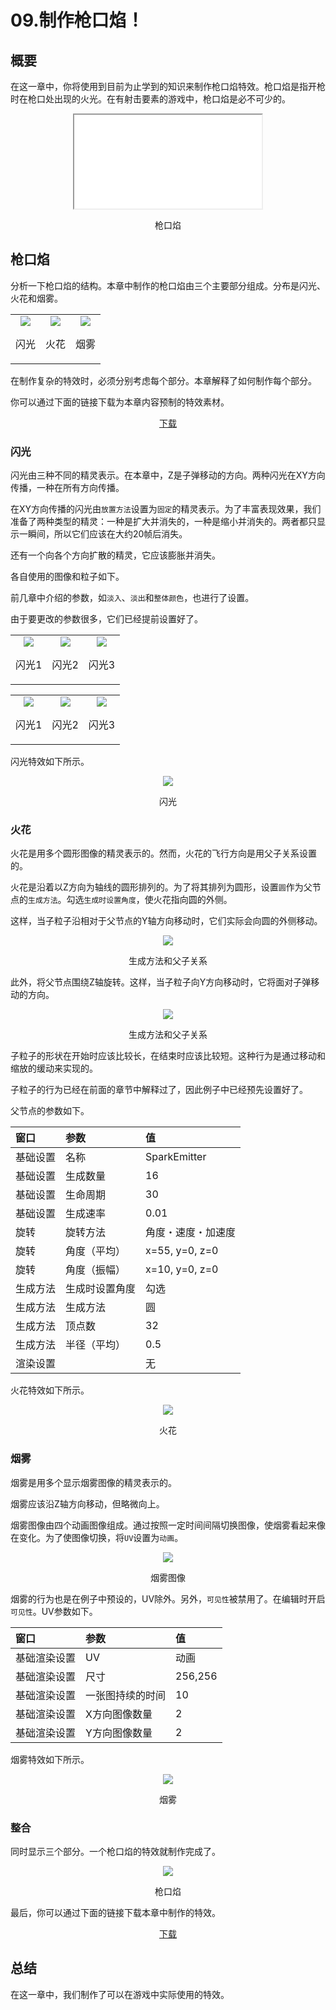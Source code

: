 ﻿# 09.制作枪口焰！

## 概要

在这一章中，你将使用到目前为止学到的知识来制作枪口焰特效。枪口焰是指开枪时在枪口处出现的火光。在有射击要素的游戏中，枪口焰是必不可少的。

<div align="center">
<iframe src='../../Sample/viewer_ch_CN.html#09_02_Sample/09.efk'></iframe>
<p>枪口焰</p>
</div>

## 枪口焰

分析一下枪口焰的结构。本章中制作的枪口焰由三个主要部分组成。分布是闪光、火花和烟雾。

<div align="center">
<table>
<tr>

<td>
<div align="center">
<img src="../../img/Tutorial/09/flash.png">
<p>闪光</p>
</div>
</td>

<td>
<div align="center">
<img src="../../img/Tutorial/09/spark.png">
<p>火花</p>
</div>
</td>

<td>
<div align="center">
<img src="../../img/Tutorial/09/smoke.png">
<p>烟雾</p>
</div>
</td>

</tr>
</table>
</div>

在制作复杂的特效时，必须分别考虑每个部分。本章解释了如何制作每个部分。

你可以通过下面的链接下载为本章内容预制的特效素材。

<div align="center">
<a href = "../../Sample/09_01_Sample.zip">下载</a>
</div>

### 闪光

闪光由三种不同的精灵表示。在本章中，Z是子弹移动的方向。两种闪光在XY方向传播，一种在所有方向传播。

在XY方向传播的闪光由```放置方法```设置为```固定```的精灵表示。为了丰富表现效果，我们准备了两种类型的精灵：一种是扩大并消失的，一种是缩小并消失的。两者都只显示一瞬间，所以它们应该在大约20帧后消失。

还有一个向各个方向扩散的精灵，它应该膨胀并消失。

各自使用的图像和粒子如下。

前几章中介绍的参数，如```淡入```、```淡出```和```整体颜色```，也进行了设置。

由于要更改的参数很多，它们已经提前设置好了。

<div align="center">
<table>
<tr>

<td>
<div align="center">
<img src="../../img/Tutorial/09/flash1.png">
<p>闪光1</p>
</div>
</td>

<td>
<div align="center">
<img src="../../img/Tutorial/09/flash2.png">
<p>闪光2</p>
</div>
</td>

<td>
<div align="center">
<img src="../../img/Tutorial/09/flash3.png">
<p>闪光3</p>
</div>
</td>

</tr>
</table>
</div>

<div align="center">
<table>
<tr>

<td>
<div align="center">
<img src="../../img/Tutorial/09/flash1_image.png">
<p>闪光1</p>
</div>
</td>

<td>
<div align="center">
<img src="../../img/Tutorial/09/flash2_image.png">
<p>闪光2</p>
</div>
</td>

<td>
<div align="center">
<img src="../../img/Tutorial/09/flash3_image.png">
<p>闪光3</p>
</div>
</td>

</tr>
</table>
</div>

闪光特效如下所示。

<div align="center">
<img src="../../img/Tutorial/09/flash.gif">
<p>闪光</p>
</div>

### 火花

火花是用多个圆形图像的精灵表示的。然而，火花的飞行方向是用父子关系设置的。

火花是沿着以Z方向为轴线的圆形排列的。为了将其排列为圆形，设置```圆```作为父节点的```生成方法```。勾选```生成时设置角度```，使火花指向圆的外侧。

这样，当子粒子沿相对于父节点的Y轴方向移动时，它们实际会向圆的外侧移动。

<div align="center">
<img src="../../img/Tutorial/09/parent.png">
<p>生成方法和父子关系</p>
</div>

此外，将父节点围绕Z轴旋转。这样，当子粒子向Y方向移动时，它将面对子弹移动的方向。

<div align="center">
<img src="../../img/Tutorial/09/rotatedParent.png">
<p>生成方法和父子关系</p>
</div>

子粒子的形状在开始时应该比较长，在结束时应该比较短。这种行为是通过移动和缩放的缓动来实现的。

子粒子的行为已经在前面的章节中解释过了，因此例子中已经预先设置好了。

父节点的参数如下。

|窗口|参数|值|
|:----|:----|:----|
|基础设置|名称|SparkEmitter|
|基础设置|生成数量|16|
|基础设置|生命周期|30|
|基础设置|生成速率|0.01|
|旋转|旋转方法|角度・速度・加速度|
|旋转|角度（平均）|x=55, y=0, z=0|
|旋转|角度（振幅）|x=10, y=0, z=0|
|生成方法|生成时设置角度|勾选|
|生成方法|生成方法|圆|
|生成方法|顶点数|32|
|生成方法|半径（平均）|0.5|
|渲染设置||无|

火花特效如下所示。

<div align="center">
<img src="../../img/Tutorial/09/spark.gif">
<p>火花</p>
</div>

### 烟雾

烟雾是用多个显示烟雾图像的精灵表示的。

烟雾应该沿Z轴方向移动，但略微向上。

烟雾图像由四个动画图像组成。通过按照一定时间间隔切换图像，使烟雾看起来像在变化。为了使图像切换，将```UV```设置为```动画```。

<div align="center">
<img src="../../img/Tutorial/09/smoke_image.png">
<p>烟雾图像</p>
</div>

烟雾的行为也是在例子中预设的，UV除外。另外，```可见性```被禁用了。在编辑时开启```可见性```。UV参数如下。

|窗口|参数|值|
|:----|:----|:----|
|基础渲染设置|UV|动画|
|基础渲染设置|尺寸|256,256|
|基础渲染设置|一张图持续的时间|10|
|基础渲染设置|X方向图像数量|2|
|基础渲染设置|Y方向图像数量|2|

烟雾特效如下所示。

<div align="center">
<img src="../../img/Tutorial/09/smoke.gif">
<p>烟雾</p>
</div>

### 整合

同时显示三个部分。一个枪口焰的特效就制作完成了。

<div align="center">
<img src="../../img/Tutorial/09/completed.gif">
<p>枪口焰</p>
</div>

最后，你可以通过下面的链接下载本章中制作的特效。

<div align="center">
<a href = "../../Sample/09_02_Sample.zip">下载</a>
</div>

## 总结

在这一章中，我们制作了可以在游戏中实际使用的特效。
